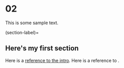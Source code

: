# 02

This is some sample text.

(section-label)=
## Here's my first section

Here is a [reference to the intro](intro.md). Here is a reference to [](section-label).
